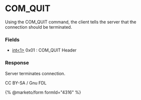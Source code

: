 
# COM_QUIT

Using the COM_QUIT command, the client tells the server that the connection should be terminated.


### Fields



* [int<1>](../protocol-data-types.md#fixed-length-integers) 0x01 : COM_QUIT Header



### Response


Server terminates connection.


CC BY-SA / Gnu FDL


{% @marketo/form formId="4316" %}
